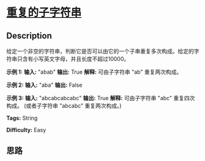 # [重复的子字符串][title]

## Description

给定一个非空的字符串，判断它是否可以由它的一个子串重复多次构成。给定的字符串只含有小写英文字母，并且长度不超过10000。

**示例 1:**
            **输入:** "abab"        **输出:** True        **解释:** 可由子字符串 "ab" 重复两次构成。    

**示例 2:**
            **输入:** "aba"        **输出:** False    

**示例 3:**
            **输入:** "abcabcabcabc"        **输出:** True        **解释:** 可由子字符串 "abc" 重复四次构成。 (或者子字符串 "abcabc" 重复两次构成。)    


**Tags:** String

**Difficulty:** Easy

## 思路

[title]: https://leetcode-cn.com/problems/repeated-substring-pattern
